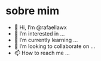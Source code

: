 # sobre mim 
- 👋 Hi, I’m @rafaellawx
- 👀 I’m interested in ...
- 🌱 I’m currently learning ...
- 💞️ I’m looking to collaborate on ...
- 📫 How to reach me ...

<!---
rafaellawx/rafaellawx is a ✨ special ✨ repository because its `README.md` (this file) appears on your GitHub profile.
You can click the Preview link to take a look at your changes.
--->
